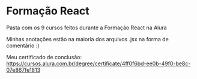 # Formação React

Pasta com os 9 cursos feitos durante a Formação React na Alura

Minhas anotações estão na maioria dos arquivos .jsx na forma de comentário :)

Meu certificado de conclusão: https://cursos.alura.com.br/degree/certificate/4ff0f6bd-ee0b-49f0-be8c-07e867fe1813
